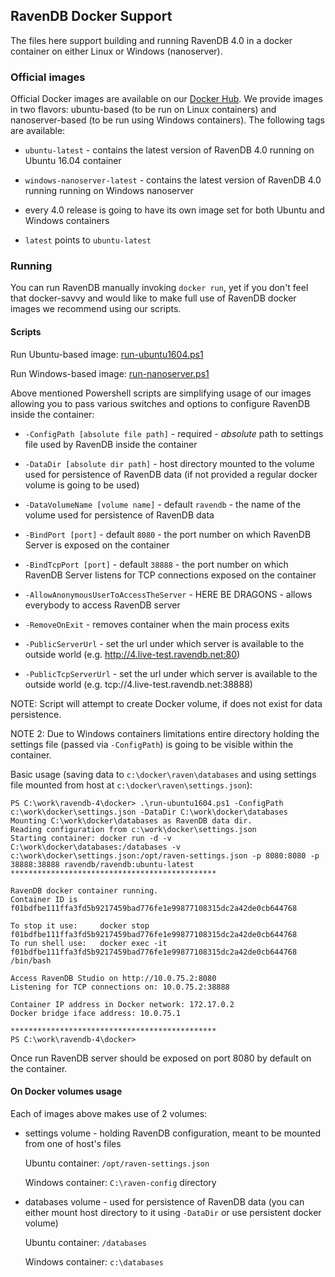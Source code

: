 ## RavenDB Docker Support

The files here support building and running RavenDB 4.0 in a docker container on either Linux or Windows (nanoserver).

### Official images

 Official Docker images are available on our [Docker Hub](https://hub.docker.com/r/ravendb/ravendb/). We provide images in two flavors: ubuntu-based (to be run on Linux containers) and nanoserver-based (to be run using Windows containers). The following tags are available:

- `ubuntu-latest` - contains the latest version of RavenDB 4.0 running on Ubuntu 16.04 container

- `windows-nanoserver-latest` - contains the latest version of RavenDB 4.0 running running on Windows nanoserver

- every 4.0 release is going to have its own image set for both Ubuntu and Windows containers

- `latest` points to `ubuntu-latest`

### Running

You can run RavenDB manually invoking `docker run`, yet if you don't feel that docker-savvy and would like to make full use of RavenDB docker images we recommend using our scripts.

#### Scripts

Run Ubuntu-based image: [run-ubuntu1604.ps1](run-ubuntu1604.ps1)

Run Windows-based image: [run-nanoserver.ps1](run-nanoserver.ps1)

Above mentioned Powershell scripts are simplifying usage of our images allowing you to pass various switches and options to configure RavenDB inside the container:

- `-ConfigPath [absolute file path]` - required - *absolute* path to settings file used by RavenDB inside the container

- `-DataDir [absolute dir path]` - host directory mounted to the volume used for persistence of RavenDB data (if not provided a regular docker volume is going to be used)

- `-DataVolumeName [volume name]` - default `ravendb` - the name of the volume used for persistence of RavenDB data

- `-BindPort [port]` - default `8080` - the port number on which RavenDB Server is exposed on the container

- `-BindTcpPort [port]` - default `38888` - the port number on which RavenDB Server listens for TCP connections exposed on the container

- `-AllowAnonymousUserToAccessTheServer` - HERE BE DRAGONS - allows everybody to access RavenDB server

- `-RemoveOnExit` - removes container when the main process exits

- `-PublicServerUrl` - set the url under which server is available to the outside world (e.g. http://4.live-test.ravendb.net:80)

- `-PublicTcpServerUrl` - set the url under which server is available to the outside world (e.g. tcp://4.live-test.ravendb.net:38888)

NOTE: Script will attempt to create Docker volume, if does not exist for data persistence.

NOTE 2: Due to Windows containers limitations entire directory holding the settings file (passed via `-ConfigPath`) is going to be visible within the container.

Basic usage (saving data to `c:\docker\raven\databases` and using settings file mounted from host at `c:\docker\raven\settings.json`):
```
PS C:\work\ravendb-4\docker> .\run-ubuntu1604.ps1 -ConfigPath c:\work\docker\settings.json -DataDir C:\work\docker\databases
Mounting C:\work\docker\databases as RavenDB data dir.
Reading configuration from c:\work\docker\settings.json
Starting container: docker run -d -v C:\work\docker\databases:/databases -v c:\work\docker\settings.json:/opt/raven-settings.json -p 8080:8080 -p 38888:38888 ravendb/ravendb:ubuntu-latest
**********************************************

RavenDB docker container running.
Container ID is f01bdfbe111ffa3fd5b9217459bad776fe1e99877108315dc2a42de0cb644768

To stop it use:     docker stop f01bdfbe111ffa3fd5b9217459bad776fe1e99877108315dc2a42de0cb644768
To run shell use:   docker exec -it f01bdfbe111ffa3fd5b9217459bad776fe1e99877108315dc2a42de0cb644768 /bin/bash

Access RavenDB Studio on http://10.0.75.2:8080
Listening for TCP connections on: 10.0.75.2:38888

Container IP address in Docker network: 172.17.0.2
Docker bridge iface address: 10.0.75.1

**********************************************
PS C:\work\ravendb-4\docker>
```

Once run RavenDB server should be exposed on port 8080 by default on the container.

#### On Docker volumes usage

Each of images above makes use of 2 volumes:

- settings volume - holding RavenDB configuration, meant to be mounted from one of host's files

    Ubuntu container: `/opt/raven-settings.json`

    Windows container: `C:\raven-config` directory

- databases volume - used for persistence of RavenDB data (you can either mount host directory to it using `-DataDir` or use persistent docker volume)

    Ubuntu container: `/databases`

    Windows container: `c:\databases`
